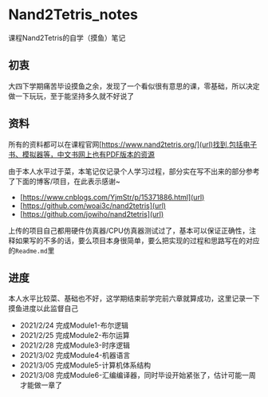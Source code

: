# Nand2Tetris_notes
课程Nand2Tetris的自学（摸鱼）笔记
## 初衷
大四下学期痛苦毕设摸鱼之余，发现了一个看似很有意思的课，零基础，所以决定做一下玩玩，至于能坚持多久就不好说了
## 资料
所有的资料都可以在课程官网[https://www.nand2tetris.org/](url)找到,包括电子书、模拟器等，中文书网上也有PDF版本的资源

由于本人水平过于菜，本笔记仅记录个人学习过程，部分实在写不出来的部分参考了下面的博客/项目，在此表示感谢~
* [https://www.cnblogs.com/YjmStr/p/15371886.html](url)
* [https://github.com/woai3c/nand2tetris](url)
* [https://github.com/jowiho/nand2tetris](url)

上传的项目自己都用硬件仿真器/CPU仿真器测试过了，基本可以保证正确性，注释如果写的不多的话，要么项目本身很简单，要么把实现的过程和思路写在的对应的```Readme.md```里
## 进度
本人水平比较菜、基础也不好，这学期结束前学完前六章就算成功，这里记录一下摸鱼进度以此监督自己
* 2021/2/24 完成Module1-布尔逻辑
* 2021/2/25 完成Module2-布尔运算
* 2021/2/28 完成Module3-时序逻辑
* 2021/3/02 完成Module4-机器语言
* 2021/3/05 完成Module5-计算机体系结构
* 2021/3/08 完成Module6-汇编编译器，同时毕设开始紧张了，估计可能一周才能做一章了
